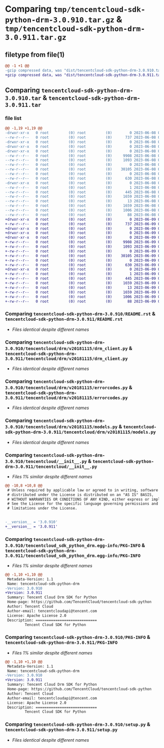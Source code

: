 # Comparing `tmp/tencentcloud-sdk-python-drm-3.0.910.tar.gz` & `tmp/tencentcloud-sdk-python-drm-3.0.911.tar.gz`

## filetype from file(1)

```diff
@@ -1 +1 @@
-gzip compressed data, was "dist/tencentcloud-sdk-python-drm-3.0.910.tar", last modified: Thu Jun  8 09:09:22 2023, max compression
+gzip compressed data, was "dist/tencentcloud-sdk-python-drm-3.0.911.tar", last modified: Fri Jun  9 02:18:08 2023, max compression
```

## Comparing `tencentcloud-sdk-python-drm-3.0.910.tar` & `tencentcloud-sdk-python-drm-3.0.911.tar`

### file list

```diff
@@ -1,19 +1,19 @@
-drwxr-xr-x   0 root         (0) root         (0)        0 2023-06-08 09:09:22.000000 tencentcloud-sdk-python-drm-3.0.910/
--rw-r--r--   0 root         (0) root         (0)      737 2023-06-08 09:09:22.000000 tencentcloud-sdk-python-drm-3.0.910/README.rst
-drwxr-xr-x   0 root         (0) root         (0)        0 2023-06-08 09:09:22.000000 tencentcloud-sdk-python-drm-3.0.910/tencentcloud/
-drwxr-xr-x   0 root         (0) root         (0)        0 2023-06-08 09:09:22.000000 tencentcloud-sdk-python-drm-3.0.910/tencentcloud/drm/
-drwxr-xr-x   0 root         (0) root         (0)        0 2023-06-08 09:09:22.000000 tencentcloud-sdk-python-drm-3.0.910/tencentcloud/drm/v20181115/
--rw-r--r--   0 root         (0) root         (0)     9908 2023-06-08 09:09:22.000000 tencentcloud-sdk-python-drm-3.0.910/tencentcloud/drm/v20181115/drm_client.py
--rw-r--r--   0 root         (0) root         (0)     1093 2023-06-08 09:09:22.000000 tencentcloud-sdk-python-drm-3.0.910/tencentcloud/drm/v20181115/errorcodes.py
--rw-r--r--   0 root         (0) root         (0)        0 2023-06-08 09:09:22.000000 tencentcloud-sdk-python-drm-3.0.910/tencentcloud/drm/v20181115/__init__.py
--rw-r--r--   0 root         (0) root         (0)    30105 2023-06-08 09:09:22.000000 tencentcloud-sdk-python-drm-3.0.910/tencentcloud/drm/v20181115/models.py
--rw-r--r--   0 root         (0) root         (0)        0 2023-06-08 09:09:22.000000 tencentcloud-sdk-python-drm-3.0.910/tencentcloud/drm/__init__.py
--rw-r--r--   0 root         (0) root         (0)      630 2023-06-08 09:09:22.000000 tencentcloud-sdk-python-drm-3.0.910/tencentcloud/__init__.py
-drwxr-xr-x   0 root         (0) root         (0)        0 2023-06-08 09:09:22.000000 tencentcloud-sdk-python-drm-3.0.910/tencentcloud_sdk_python_drm.egg-info/
--rw-r--r--   0 root         (0) root         (0)        1 2023-06-08 09:09:22.000000 tencentcloud-sdk-python-drm-3.0.910/tencentcloud_sdk_python_drm.egg-info/dependency_links.txt
--rw-r--r--   0 root         (0) root         (0)      445 2023-06-08 09:09:22.000000 tencentcloud-sdk-python-drm-3.0.910/tencentcloud_sdk_python_drm.egg-info/SOURCES.txt
--rw-r--r--   0 root         (0) root         (0)     1659 2023-06-08 09:09:22.000000 tencentcloud-sdk-python-drm-3.0.910/tencentcloud_sdk_python_drm.egg-info/PKG-INFO
--rw-r--r--   0 root         (0) root         (0)       13 2023-06-08 09:09:22.000000 tencentcloud-sdk-python-drm-3.0.910/tencentcloud_sdk_python_drm.egg-info/top_level.txt
--rw-r--r--   0 root         (0) root         (0)     1659 2023-06-08 09:09:22.000000 tencentcloud-sdk-python-drm-3.0.910/PKG-INFO
--rw-r--r--   0 root         (0) root         (0)     1006 2023-06-08 09:09:22.000000 tencentcloud-sdk-python-drm-3.0.910/setup.py
--rw-r--r--   0 root         (0) root         (0)       88 2023-06-08 09:09:22.000000 tencentcloud-sdk-python-drm-3.0.910/setup.cfg
+drwxr-xr-x   0 root         (0) root         (0)        0 2023-06-09 02:18:08.000000 tencentcloud-sdk-python-drm-3.0.911/
+-rw-r--r--   0 root         (0) root         (0)      737 2023-06-09 02:18:08.000000 tencentcloud-sdk-python-drm-3.0.911/README.rst
+drwxr-xr-x   0 root         (0) root         (0)        0 2023-06-09 02:18:08.000000 tencentcloud-sdk-python-drm-3.0.911/tencentcloud/
+drwxr-xr-x   0 root         (0) root         (0)        0 2023-06-09 02:18:08.000000 tencentcloud-sdk-python-drm-3.0.911/tencentcloud/drm/
+drwxr-xr-x   0 root         (0) root         (0)        0 2023-06-09 02:18:08.000000 tencentcloud-sdk-python-drm-3.0.911/tencentcloud/drm/v20181115/
+-rw-r--r--   0 root         (0) root         (0)     9908 2023-06-09 02:18:08.000000 tencentcloud-sdk-python-drm-3.0.911/tencentcloud/drm/v20181115/drm_client.py
+-rw-r--r--   0 root         (0) root         (0)     1093 2023-06-09 02:18:08.000000 tencentcloud-sdk-python-drm-3.0.911/tencentcloud/drm/v20181115/errorcodes.py
+-rw-r--r--   0 root         (0) root         (0)        0 2023-06-09 02:18:08.000000 tencentcloud-sdk-python-drm-3.0.911/tencentcloud/drm/v20181115/__init__.py
+-rw-r--r--   0 root         (0) root         (0)    30105 2023-06-09 02:18:08.000000 tencentcloud-sdk-python-drm-3.0.911/tencentcloud/drm/v20181115/models.py
+-rw-r--r--   0 root         (0) root         (0)        0 2023-06-09 02:18:08.000000 tencentcloud-sdk-python-drm-3.0.911/tencentcloud/drm/__init__.py
+-rw-r--r--   0 root         (0) root         (0)      630 2023-06-09 02:18:08.000000 tencentcloud-sdk-python-drm-3.0.911/tencentcloud/__init__.py
+drwxr-xr-x   0 root         (0) root         (0)        0 2023-06-09 02:18:08.000000 tencentcloud-sdk-python-drm-3.0.911/tencentcloud_sdk_python_drm.egg-info/
+-rw-r--r--   0 root         (0) root         (0)        1 2023-06-09 02:18:08.000000 tencentcloud-sdk-python-drm-3.0.911/tencentcloud_sdk_python_drm.egg-info/dependency_links.txt
+-rw-r--r--   0 root         (0) root         (0)      445 2023-06-09 02:18:08.000000 tencentcloud-sdk-python-drm-3.0.911/tencentcloud_sdk_python_drm.egg-info/SOURCES.txt
+-rw-r--r--   0 root         (0) root         (0)     1659 2023-06-09 02:18:08.000000 tencentcloud-sdk-python-drm-3.0.911/tencentcloud_sdk_python_drm.egg-info/PKG-INFO
+-rw-r--r--   0 root         (0) root         (0)       13 2023-06-09 02:18:08.000000 tencentcloud-sdk-python-drm-3.0.911/tencentcloud_sdk_python_drm.egg-info/top_level.txt
+-rw-r--r--   0 root         (0) root         (0)     1659 2023-06-09 02:18:08.000000 tencentcloud-sdk-python-drm-3.0.911/PKG-INFO
+-rw-r--r--   0 root         (0) root         (0)     1006 2023-06-09 02:18:08.000000 tencentcloud-sdk-python-drm-3.0.911/setup.py
+-rw-r--r--   0 root         (0) root         (0)       88 2023-06-09 02:18:08.000000 tencentcloud-sdk-python-drm-3.0.911/setup.cfg
```

### Comparing `tencentcloud-sdk-python-drm-3.0.910/README.rst` & `tencentcloud-sdk-python-drm-3.0.911/README.rst`

 * *Files identical despite different names*

### Comparing `tencentcloud-sdk-python-drm-3.0.910/tencentcloud/drm/v20181115/drm_client.py` & `tencentcloud-sdk-python-drm-3.0.911/tencentcloud/drm/v20181115/drm_client.py`

 * *Files identical despite different names*

### Comparing `tencentcloud-sdk-python-drm-3.0.910/tencentcloud/drm/v20181115/errorcodes.py` & `tencentcloud-sdk-python-drm-3.0.911/tencentcloud/drm/v20181115/errorcodes.py`

 * *Files identical despite different names*

### Comparing `tencentcloud-sdk-python-drm-3.0.910/tencentcloud/drm/v20181115/models.py` & `tencentcloud-sdk-python-drm-3.0.911/tencentcloud/drm/v20181115/models.py`

 * *Files identical despite different names*

### Comparing `tencentcloud-sdk-python-drm-3.0.910/tencentcloud/__init__.py` & `tencentcloud-sdk-python-drm-3.0.911/tencentcloud/__init__.py`

 * *Files 1% similar despite different names*

```diff
@@ -10,8 +10,8 @@
 # Unless required by applicable law or agreed to in writing, software
 # distributed under the License is distributed on an "AS IS" BASIS,
 # WITHOUT WARRANTIES OR CONDITIONS OF ANY KIND, either express or implied.
 # See the License for the specific language governing permissions and
 # limitations under the License.
 
 
-__version__ = '3.0.910'
+__version__ = '3.0.911'
```

### Comparing `tencentcloud-sdk-python-drm-3.0.910/tencentcloud_sdk_python_drm.egg-info/PKG-INFO` & `tencentcloud-sdk-python-drm-3.0.911/tencentcloud_sdk_python_drm.egg-info/PKG-INFO`

 * *Files 1% similar despite different names*

```diff
@@ -1,10 +1,10 @@
 Metadata-Version: 1.1
 Name: tencentcloud-sdk-python-drm
-Version: 3.0.910
+Version: 3.0.911
 Summary: Tencent Cloud Drm SDK for Python
 Home-page: https://github.com/TencentCloud/tencentcloud-sdk-python
 Author: Tencent Cloud
 Author-email: tencentcloudapi@tencent.com
 License: Apache License 2.0
 Description: ============================
         Tencent Cloud SDK for Python
```

### Comparing `tencentcloud-sdk-python-drm-3.0.910/PKG-INFO` & `tencentcloud-sdk-python-drm-3.0.911/PKG-INFO`

 * *Files 1% similar despite different names*

```diff
@@ -1,10 +1,10 @@
 Metadata-Version: 1.1
 Name: tencentcloud-sdk-python-drm
-Version: 3.0.910
+Version: 3.0.911
 Summary: Tencent Cloud Drm SDK for Python
 Home-page: https://github.com/TencentCloud/tencentcloud-sdk-python
 Author: Tencent Cloud
 Author-email: tencentcloudapi@tencent.com
 License: Apache License 2.0
 Description: ============================
         Tencent Cloud SDK for Python
```

### Comparing `tencentcloud-sdk-python-drm-3.0.910/setup.py` & `tencentcloud-sdk-python-drm-3.0.911/setup.py`

 * *Files identical despite different names*


